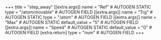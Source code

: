 +++
title = "step_away"
[[extra.args]]
name = "Ref" # AUTOGEN STATIC
type = "/atom/movable" # AUTOGEN FIELD
[[extra.args]]
name = "Trg" # AUTOGEN STATIC
type = "/atom" # AUTOGEN FIELD
[[extra.args]]
name = "Max" # AUTOGEN STATIC
default_value = "5" # AUTOGEN FIELD
[[extra.args]]
name = "Speed" # AUTOGEN STATIC
default_value = "0" # AUTOGEN FIELD
[extra.return]
type = "num" # AUTOGEN FIELD
+++